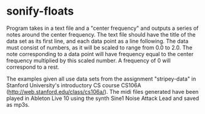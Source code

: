 # sonify-floats

Program takes in a text file and a "center frequency" and outputs a series of notes around the center frequency. The text file should have the title of the data set as its first line, and each data point as a line following. The data must consist of numbers, as it will be scaled to range from 0.0 to 2.0. The note corresponding to a data point will have frequency equal to the center frequency multiplied by this scaled number. A frequency of 0 will correspond to a rest.

The examples given all use data sets from the assignment "stripey-data" in Stanford University's introductory CS course CS106A (http://web.stanford.edu/class/cs106a/). The midi files generated have been played in Ableton Live 10 using the synth Sine1 Noise Attack Lead and saved as mp3s.
